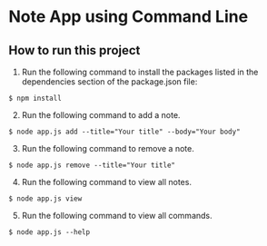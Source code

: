 # Note App using Command Line 

## How to run this project
1. Run the following command to install the packages listed in the dependencies section of the package.json file:
``` 
$ npm install 
```

2. Run the following command to add a note.
```
$ node app.js add --title="Your title" --body="Your body"
```

3. Run the following command to remove a note.
```
$ node app.js remove --title="Your title"
```

4. Run the following command to view all notes.
```
$ node app.js view
```

5. Run the following command to view all commands.
```
$ node app.js --help
```